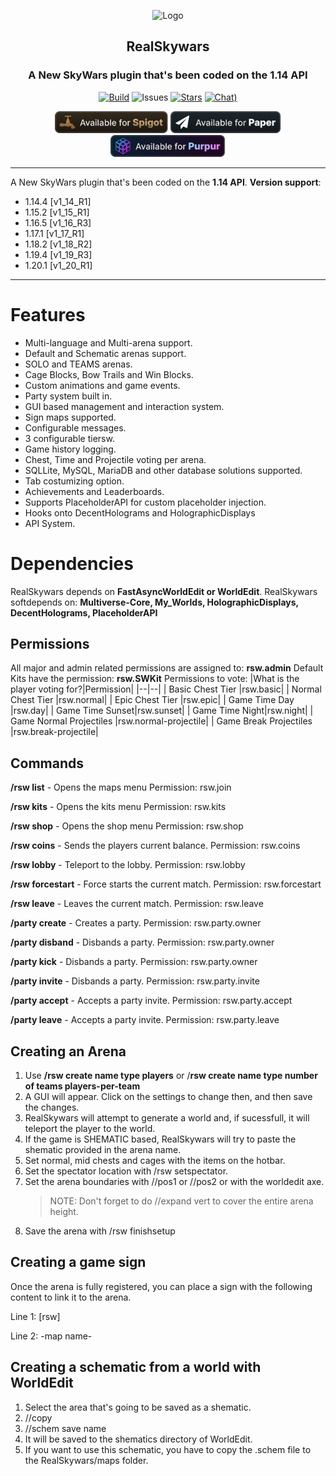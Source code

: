 <div align="center">

![Logo](https://i.imgur.com/MsyVYtt.png)
## RealSkywars
### A New SkyWars plugin that's been coded on the 1.14 API

[![Build](https://img.shields.io/github/actions/workflow/status/joserodpt/RealSkywars/maven.yml?branch=master)](https://github.com/joserodpt/RealSkywars/actions)
![Issues](https://img.shields.io/github/issues-raw/joserodpt/RealSkywars)
[![Stars](https://img.shields.io/github/stars/joserodpt/RealSkywars)](https://github.com/joserodpt/RealSkywars/stargazers)
[![Chat)](https://img.shields.io/discord/817810368649887744?logo=discord&logoColor=white)](https://discord.gg/t7gfnYZKy8)

<a href="/#"><img src="https://raw.githubusercontent.com/intergrav/devins-badges/v2/assets/compact/supported/spigot_46h.png" height="35"></a>
<a href="/#"><img src="https://raw.githubusercontent.com/intergrav/devins-badges/v2/assets/compact/supported/paper_46h.png" height="35"></a>
<a href="/#"><img src="https://raw.githubusercontent.com/intergrav/devins-badges/v2/assets/compact/supported/purpur_46h.png" height="35"></a>

</div>

----

A New SkyWars plugin that's been coded on the **1.14 API**.
**Version support**: 
 - 1.14.4 [v1_14_R1]
 - 1.15.2 [v1_15_R1]
 - 1.16.5 [v1_16_R3]
 - 1.17.1 [v1_17_R1]
 - 1.18.2 [v1_18_R2]
 - 1.19.4 [v1_19_R3]
 - 1.20.1 [v1_20_R1]

---

# Features

 - Multi-language and Multi-arena support.
 - Default and Schematic arenas support.
 - SOLO and TEAMS arenas.
 - Cage Blocks, Bow Trails and Win Blocks.
 - Custom animations and game events.
 - Party system built in.
 - GUI based management and interaction system.
 - Sign maps supported.
 - Configurable messages.
 - 3 configurable tiersw.
 - Game history logging.
 - Chest, Time and Projectile voting per arena.
 - SQLLite, MySQL, MariaDB and other database solutions supported.
 - Tab costumizing option.
 - Achievements and Leaderboards.
 - Supports PlaceholderAPI for custom placeholder injection.
 - Hooks onto DecentHolograms and HolographicDisplays
 - API System.

# Dependencies

RealSkywars depends on **FastAsyncWorldEdit or WorldEdit**.
RealSkywars softdepends on: **Multiverse-Core, My_Worlds, HolographicDisplays, DecentHolograms, PlaceholderAPI**

## Permissions

All major and admin related permissions are assigned to: **rsw.admin**
Default Kits have the permission: **rsw.SWKit**
Permissions to vote:
|What is the player voting for?|Permission|
|--|--|
| Basic Chest Tier |rsw.basic|
| Normal Chest Tier |rsw.normal|
| Epic Chest Tier |rsw.epic|
| Game Time Day |rsw.day|
| Game Time Sunset|rsw.sunset|
| Game Time Night|rsw.night|
| Game Normal Projectiles |rsw.normal-projectile|
| Game Break Projectiles |rsw.break-projectile|
## Commands

**/rsw list** - Opens the maps menu
 Permission: rsw.join

**/rsw kits** - Opens the kits menu
 Permission: rsw.kits

**/rsw shop** - Opens the shop menu
 Permission: rsw.shop

**/rsw coins** - Sends the players current balance.
 Permission: rsw.coins

**/rsw lobby** - Teleport to the lobby.
 Permission: rsw.lobby

**/rsw forcestart** - Force starts the current match.
 Permission: rsw.forcestart

**/rsw leave** - Leaves the current match.
 Permission: rsw.leave

**/party create** - Creates a party.
 Permission: rsw.party.owner

**/party disband** - Disbands a party.
 Permission: rsw.party.owner

**/party kick** - Disbands a party.
 Permission: rsw.party.owner

**/party invite** - Disbands a party.
 Permission: rsw.party.invite

**/party accept** - Accepts a party invite.
 Permission: rsw.party.accept

**/party leave** - Accepts a party invite.
 Permission: rsw.party.leave
 
## Creating an Arena

 1. Use **/rsw create name type players** or /**rsw create name type number of teams players-per-team**
 2. A GUI will appear. Click on the settings to change then, and then save the changes.
 3. RealSkywars will attempt to generate a world and, if sucessfull, it will teleport the player to the world.
 4. If the game is SHEMATIC based, RealSkywars will try to paste the shematic provided in the arena name.
 5. Set normal, mid chests and cages with the items on the hotbar.
 6. Set the spectator location with /rsw setspectator.
 7. Set the arena boundaries with //pos1 or //pos2 or with the worldedit axe.
	 > NOTE: Don't forget to do //expand vert to cover the entire arena height.
8.  Save the arena with /rsw finishsetup

## Creating a game sign

Once the arena is fully registered, you can place a sign with the following content to link it to the arena.

Line 1: [rsw]

Line 2: -map name-

## Creating a schematic from a world with WorldEdit

 1. Select the area that's going to be saved as a shematic.
 2. //copy
 3. //schem save name
 4. It will be saved to the shematics directory of WorldEdit.
5. If you want to use this schematic, you have to copy the .schem file to the RealSkywars/maps folder.
